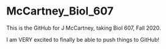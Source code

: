 # McCartney_Biol_607

This is the GitHub for J McCartney, taking Biol 607, Fall 2020. 

I am VERY excited to finally be able to push things to GitHub!
